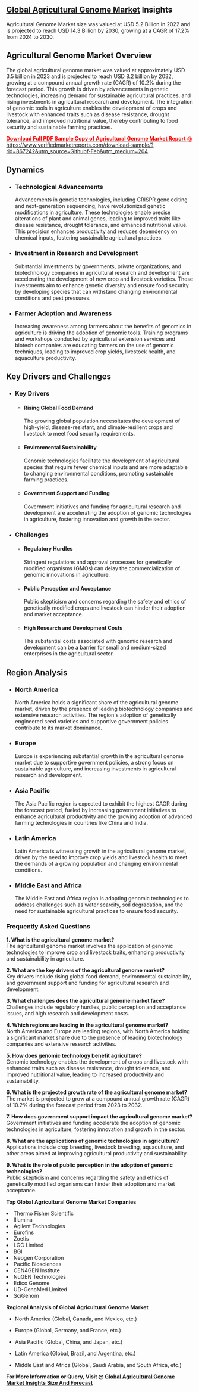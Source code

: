 <h2><a href="https://www.verifiedmarketreports.com/download-sample/?rid=867242&amp;utm_source=Githubf&amp;utm_medium=204" target="_blank">Global Agricultural Genome Market</a> Insights</h2><p>Agricultural Genome Market size was valued at USD 5.2 Billion in 2022 and is projected to reach USD 14.3 Billion by 2030, growing at a CAGR of 17.2% from 2024 to 2030.</p><p> <h2>Agricultural Genome Market Overview</h2> <p>The global agricultural genome market was valued at approximately USD 3.5 billion in 2023 and is projected to reach USD 8.2 billion by 2032, growing at a compound annual growth rate (CAGR) of 10.2% during the forecast period. This growth is driven by advancements in genetic technologies, increasing demand for sustainable agricultural practices, and rising investments in agricultural research and development. The integration of genomic tools in agriculture enables the development of crops and livestock with enhanced traits such as disease resistance, drought tolerance, and improved nutritional value, thereby contributing to food security and sustainable farming practices.</p> <p><a href="#"><p><span class=""><span style="color: #ff0000;"><strong>Download Full PDF Sample Copy of Agricultural Genome Market Report</strong> @ </span><a href="https://www.verifiedmarketreports.com/download-sample/?rid=867242&amp;utm_source=Githubf-Feb&amp;utm_medium=204" target="_blank">https://www.verifiedmarketreports.com/download-sample/?rid=867242&amp;utm_source=Githubf-Feb&amp;utm_medium=204</a></span></p></a></p> <h2>Dynamics</h2> <ul> <li><h3>Technological Advancements</h3> <p>Advancements in genetic technologies, including CRISPR gene editing and next-generation sequencing, have revolutionized genetic modifications in agriculture. These technologies enable precise alterations of plant and animal genes, leading to improved traits like disease resistance, drought tolerance, and enhanced nutritional value. This precision enhances productivity and reduces dependency on chemical inputs, fostering sustainable agricultural practices.</p> </li> <li><h3>Investment in Research and Development</h3> <p>Substantial investments by governments, private organizations, and biotechnology companies in agricultural research and development are accelerating the development of new crop and livestock varieties. These investments aim to enhance genetic diversity and ensure food security by developing species that can withstand changing environmental conditions and pest pressures.</p> </li> <li><h3>Farmer Adoption and Awareness</h3> <p>Increasing awareness among farmers about the benefits of genomics in agriculture is driving the adoption of genomic tools. Training programs and workshops conducted by agricultural extension services and biotech companies are educating farmers on the use of genomic techniques, leading to improved crop yields, livestock health, and aquaculture productivity.</p> </li> </ul> <h2>Key Drivers and Challenges</h2> <ul> <li><h3>Key Drivers</h3> <ul> <li><h4>Rising Global Food Demand</h4> <p>The growing global population necessitates the development of high-yield, disease-resistant, and climate-resilient crops and livestock to meet food security requirements.</p> </li> <li><h4>Environmental Sustainability</h4> <p>Genomic technologies facilitate the development of agricultural species that require fewer chemical inputs and are more adaptable to changing environmental conditions, promoting sustainable farming practices.</p> </li> <li><h4>Government Support and Funding</h4> <p>Government initiatives and funding for agricultural research and development are accelerating the adoption of genomic technologies in agriculture, fostering innovation and growth in the sector.</p> </li> </ul> </li> <li><h3>Challenges</h3> <ul> <li><h4>Regulatory Hurdles</h4> <p>Stringent regulations and approval processes for genetically modified organisms (GMOs) can delay the commercialization of genomic innovations in agriculture.</p> </li> <li><h4>Public Perception and Acceptance</h4> <p>Public skepticism and concerns regarding the safety and ethics of genetically modified crops and livestock can hinder their adoption and market acceptance.</p> </li> <li><h4>High Research and Development Costs</h4> <p>The substantial costs associated with genomic research and development can be a barrier for small and medium-sized enterprises in the agricultural sector.</p> </li> </ul> </li> </ul> <h2>Region Analysis</h2> <ul> <li><h3>North America</h3> <p>North America holds a significant share of the agricultural genome market, driven by the presence of leading biotechnology companies and extensive research activities. The region's adoption of genetically engineered seed varieties and supportive government policies contribute to its market dominance.</p> </li> <li><h3>Europe</h3> <p>Europe is experiencing substantial growth in the agricultural genome market due to supportive government policies, a strong focus on sustainable agriculture, and increasing investments in agricultural research and development.</p> </li> <li><h3>Asia Pacific</h3> <p>The Asia Pacific region is expected to exhibit the highest CAGR during the forecast period, fueled by increasing government initiatives to enhance agricultural productivity and the growing adoption of advanced farming technologies in countries like China and India.</p> </li> <li><h3>Latin America</h3> <p>Latin America is witnessing growth in the agricultural genome market, driven by the need to improve crop yields and livestock health to meet the demands of a growing population and changing environmental conditions.</p> </li> <li><h3>Middle East and Africa</h3> <p>The Middle East and Africa region is adopting genomic technologies to address challenges such as water scarcity, soil degradation, and the need for sustainable agricultural practices to ensure food security.</p> </li> </ul> <h3>Frequently Asked Questions</h3> <p><strong>1. What is the agricultural genome market?</strong><br> The agricultural genome market involves the application of genomic technologies to improve crop and livestock traits, enhancing productivity and sustainability in agriculture.</p> <p><strong>2. What are the key drivers of the agricultural genome market?</strong><br> Key drivers include rising global food demand, environmental sustainability, and government support and funding for agricultural research and development.</p> <p><strong>3. What challenges does the agricultural genome market face?</strong><br> Challenges include regulatory hurdles, public perception and acceptance issues, and high research and development costs.</p> <p><strong>4. Which regions are leading in the agricultural genome market?</strong><br> North America and Europe are leading regions, with North America holding a significant market share due to the presence of leading biotechnology companies and extensive research activities.</p> <p><strong>5. How does genomic technology benefit agriculture?</strong><br> Genomic technology enables the development of crops and livestock with enhanced traits such as disease resistance, drought tolerance, and improved nutritional value, leading to increased productivity and sustainability.</p> <p><strong>6. What is the projected growth rate of the agricultural genome market?</strong><br> The market is projected to grow at a compound annual growth rate (CAGR) of 10.2% during the forecast period from 2023 to 2032.</p> <p><strong>7. How does government support impact the agricultural genome market?</strong><br> Government initiatives and funding accelerate the adoption of genomic technologies in agriculture, fostering innovation and growth in the sector.</p> <p><strong>8. What are the applications of genomic technologies in agriculture?</strong><br> Applications include crop breeding, livestock breeding, aquaculture, and other areas aimed at improving agricultural productivity and sustainability.</p> <p><strong>9. What is the role of public perception in the adoption of genomic technologies?</strong><br> Public skepticism and concerns regarding the safety and ethics of genetically modified organisms can hinder their adoption and market acceptance.</p> <p</p><p><strong>Top Global Agricultural Genome Market Companies</strong></p><div data-test-id=""><p><li>Thermo Fisher Scientific</li><li> Illumina</li><li> Agilent Technologies</li><li> Eurofins</li><li> Zoetis</li><li> LGC Limited</li><li> BGI</li><li> Neogen Corporation</li><li> Pacific Biosciences</li><li> CEN4GEN Institute</li><li> NuGEN Technologies</li><li> Edico Genome</li><li> UD-GenoMed Limited</li><li> SciGenom</li></p><div><strong>Regional Analysis of&nbsp;Global Agricultural Genome Market</strong></div><ul><li dir="ltr"><p dir="ltr">North America&nbsp;(Global, Canada, and Mexico, etc.)</p></li><li dir="ltr"><p dir="ltr">Europe (Global, Germany, and France, etc.)</p></li><li dir="ltr"><p dir="ltr">Asia Pacific&nbsp;(Global, China, and Japan, etc.)</p></li><li dir="ltr"><p dir="ltr">Latin America&nbsp;(Global, Brazil, and Argentina, etc.)</p></li><li dir="ltr">Middle East and Africa&nbsp;(Global, Saudi Arabia, and South Africa, etc.)</li></ul><p><strong>For More Information or Query, Visit @&nbsp;</strong><strong><a href="https://www.verifiedmarketreports.com/product/agricultural-genome-market/?utm_source=Githubf&amp;utm_medium=204" target="_blank">Global Agricultural Genome Market Insights Size And Forecast</a></strong></p></div>
